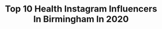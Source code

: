 ---
title: Top 10 Health Instagram Influencers In Birmingham In 2020
description: >-
  Find top health Instagram influencers in Birmingham in 2020. Most popular hashtags: #birmingham #health #love #motivation.
platform: Instagram
profiles:
  - username: "independentbirmingham"
    fullname: >-
      Independent Birmingham
    location: "United Kingdom"
    followers: 29072
    engagement: 133
    commentsToLikes: 0.040289
    avatar: "https://scontent-amt2-1.cdninstagram.com/v/t51.2885-19/s320x320/40727506_261815821126721_5376969669255102464_n.jpg?_nc_ht=scontent-amt2-1.cdninstagram.com&_nc_ohc=30_DQvbbCFkAX-RfeOT&oh=b346bb555969a5a3490298b8abaf4f17&oe=5EB2A204"
    verified: false
    hashtags: "#streetfood, #indianfood, #bonehead, #museum"
  - username: "tabslifts"
    fullname: >-
      🌻TABS LOFTS🌻
    location: "United Kingdom"
    followers: 10751
    engagement: 1333
    commentsToLikes: 0.090203
    avatar: "https://instagram.ffuk3-1.fna.fbcdn.net/v/t51.2885-19/s320x320/67285158_642430996240609_2069337211970519040_n.jpg?_nc_ht=instagram.ffuk3-1.fna.fbcdn.net&_nc_ohc=XFV8gGYQsF4AX8-VJgT&oh=9781b9ffd64d2feac2c95a75468bc927&oe=5EAED1C4"
    verified: false
    hashtags: "#isolationadvice, #motivation, #fitnessmotivation, #crossfit"
  - username: "youraverageguystyle"
    fullname: >-
      Adam York
    location: "United Kingdom"
    followers: 74192
    engagement: 155
    commentsToLikes: 0.119891
    avatar: "https://scontent-lhr8-1.cdninstagram.com/v/t51.2885-19/s320x320/90756215_631244987660622_1737977809319493632_n.jpg?_nc_ht=scontent-lhr8-1.cdninstagram.com&_nc_ohc=1YMd2AUAphwAX896ujm&oh=5098498ffb5accba018d3b406f28a52b&oe=5EBAD808"
    verified: false
    hashtags: "#blogpost, #summerfashion, #fashionmen, #bloggerstyle"
  - username: "peaky.blinders_shelby"
    fullname: >-
      Peaky Blinders
    location: "United Kingdom"
    followers: 10467
    engagement: 4049
    commentsToLikes: 0.003110
    avatar: "https://scontent-lhr8-1.cdninstagram.com/v/t51.2885-19/s320x320/47692483_286055055439737_6820652823349297152_n.jpg?_nc_ht=scontent-lhr8-1.cdninstagram.com&_nc_ohc=lSDm8fz1lOMAX-7rE5y&oh=3027b03fc2ab8837ec35943c8ddd2090&oe=5EBC29B8"
    verified: false
    hashtags: "#peakyblindersitalia, #quotes, #food, #love"
  - username: "steflikesplants"
    fullname: >-
      stefanie
    location: "United Kingdom"
    followers: 13331
    engagement: 475
    commentsToLikes: 0.054473
    avatar: "https://scontent-ams4-1.cdninstagram.com/v/t51.2885-19/s320x320/67382635_2397029487077840_5484295683596877824_n.jpg?_nc_ht=scontent-ams4-1.cdninstagram.com&_nc_ohc=QdIAxT3DIrMAX9WHS0h&oh=83a3ec37ac81fea1b3dc36ea14ff9595&oe=5EB9227C"
    verified: false
    hashtags: ""
  - username: "liveuptohername"
    fullname: >-
      Lexi 🎀
    location: "United Kingdom"
    followers: 16298
    engagement: 727
    commentsToLikes: 0.001623
    avatar: "https://scontent-lhr8-1.cdninstagram.com/v/t51.2885-19/s320x320/85194575_1239047979819420_4425985840300163072_n.jpg?_nc_ht=scontent-lhr8-1.cdninstagram.com&_nc_ohc=rCJCJNaQ5ZkAX-SUFdY&oh=79371c65f982e0d9050ef5ffdd5dc27d&oe=5EB3B12A"
    verified: false
    hashtags: "#mustdo, #cappuccino, #birthdaycake, #caribbean"
  - username: "randomforestrunner"
    fullname: >-
      John Kelly
    location: "United Kingdom"
    followers: 17148
    engagement: 768
    commentsToLikes: 0.021171
    avatar: "https://scontent-ams4-1.cdninstagram.com/v/t51.2885-19/s320x320/60504066_486502255496192_7505944903017299968_n.jpg?_nc_ht=scontent-ams4-1.cdninstagram.com&_nc_ohc=-CBHfktcLnMAX9fcjq7&oh=ae2db246310491bd2c4a4da97f6e4214&oe=5EB9E4A2"
    verified: false
    hashtags: "#running, #relief, #edinburghcastle, #tennesee"
  - username: "simplysamiyaa"
    fullname: >-
      🌸 S A M I Y A 🌸
    location: "United Kingdom"
    followers: 15877
    engagement: 448
    commentsToLikes: 0.395425
    avatar: "https://scontent-lhr8-1.cdninstagram.com/v/t51.2885-19/s320x320/75324989_480906195873582_7955032662081536000_n.jpg?_nc_ht=scontent-lhr8-1.cdninstagram.com&_nc_ohc=WufSvlNQyVAAX-OksaO&oh=959ad1aca3b37069d5a1dbb988daaa17&oe=5EBC8A26"
    verified: false
    hashtags: "#palestine, #aestheticallypleasing, #sparkhill, #mindfulness"
  - username: "shaun_pelayo"
    fullname: >-
      The DreamChaser 🐼
    location: "United Kingdom"
    followers: 24410
    engagement: 228
    commentsToLikes: 0.145566
    avatar: "https://scontent-ams4-1.cdninstagram.com/v/t51.2885-19/s320x320/88374780_2737581776469373_388353107567837184_n.jpg?_nc_ht=scontent-ams4-1.cdninstagram.com&_nc_ohc=79BAX1jAefoAX-_bvGP&oh=639a8066bb633f63f9979139c23d1394&oe=5EBAB5F4"
    verified: false
    hashtags: "#afrobeat, #actor, #tattoos, #inkedmen"
  - username: "sabphotos69"
    fullname: >-
      SAB Photography
    location: "United Kingdom"
    followers: 5195
    engagement: 512
    commentsToLikes: 0.052301
    avatar: "https://scontent-lhr8-1.cdninstagram.com/v/t51.2885-19/s320x320/47217318_1914100225378282_4830390894215561216_n.jpg?_nc_ht=scontent-lhr8-1.cdninstagram.com&_nc_ohc=Aff1clD_zI0AX9-BfDy&oh=b2338c8055157626f74f90ddc118cb80&oe=5EBD34AB"
    verified: false
    hashtags: "#lights, #landscape, #kidderminster, #hospital"
---